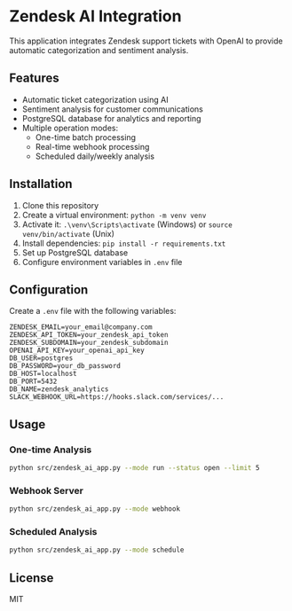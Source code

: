 # Zendesk AI Integration

This application integrates Zendesk support tickets with OpenAI to provide automatic categorization and sentiment analysis.

## Features

- Automatic ticket categorization using AI
- Sentiment analysis for customer communications
- PostgreSQL database for analytics and reporting
- Multiple operation modes:
  - One-time batch processing
  - Real-time webhook processing
  - Scheduled daily/weekly analysis

## Installation

1. Clone this repository
2. Create a virtual environment: `python -m venv venv`
3. Activate it: `.\venv\Scripts\activate` (Windows) or `source venv/bin/activate` (Unix)
4. Install dependencies: `pip install -r requirements.txt`
5. Set up PostgreSQL database
6. Configure environment variables in `.env` file

## Configuration

Create a `.env` file with the following variables:

```
ZENDESK_EMAIL=your_email@company.com
ZENDESK_API_TOKEN=your_zendesk_api_token
ZENDESK_SUBDOMAIN=your_zendesk_subdomain
OPENAI_API_KEY=your_openai_api_key
DB_USER=postgres
DB_PASSWORD=your_db_password
DB_HOST=localhost
DB_PORT=5432
DB_NAME=zendesk_analytics
SLACK_WEBHOOK_URL=https://hooks.slack.com/services/...
```

## Usage

### One-time Analysis

```bash
python src/zendesk_ai_app.py --mode run --status open --limit 5
```

### Webhook Server

```bash
python src/zendesk_ai_app.py --mode webhook
```

### Scheduled Analysis

```bash
python src/zendesk_ai_app.py --mode schedule
```

## License

MIT
